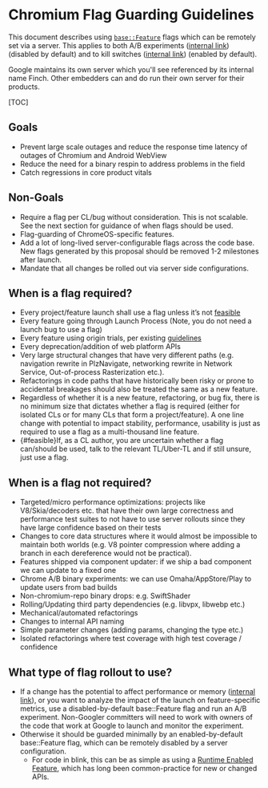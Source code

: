 # Chromium Flag Guarding Guidelines

This document describes using [`base::Feature`](/base/feature_list.h) flags which
can be remotely set via a server. This applies to both A/B experiments
([internal link](http://go/finch101)) (disabled by default) and to kill switches
([internal link](http://go/finch-killswitch)) (enabled by default).

Google maintains its own server which you'll see referenced by its internal name
Finch. Other embedders can and do run their own server for their products.

[TOC]

## Goals
* Prevent large scale outages and reduce the response time latency of outages of
Chromium and Android WebView
* Reduce the need for a binary respin to address problems in the field
* Catch regressions in core product vitals

## Non-Goals
* Require a flag per CL/bug without consideration. This is not scalable. See the
next section for guidance of when flags should be used.
* Flag-guarding of ChromeOS-specific features.
* Add a lot of long-lived server-configurable flags across the code base. New
flags generated by this proposal should be removed 1-2 milestones after launch.
* Mandate that all changes be rolled out via server side configurations.

## When is a flag required?
* Every project/feature launch shall use a flag unless it’s not [feasible](#feasible)
* Every feature going through Launch Process (Note, you do not need a launch bug
to use a flag)
* Every feature using origin trials, per existing [guidelines](https://www.chromium.org/blink/origin-trials/running-an-origin-trial/#is-your-feature-ready-to-be-an-origin-trial:~:text=Have%20a%20way%20to%20remotely%20disable%20the%20feature)
* Every deprecation/addition of web platform APIs
* Very large structural changes that have very different paths (e.g. navigation
rewrite in PlzNavigate, networking rewrite in Network Service, Out-of-process
Rasterization etc.).
* Refactorings in code paths that have historically been risky or prone to
accidental breakages should also be treated the same as a new feature.
* Regardless of whether it is a new feature, refactoring, or bug fix, there is
no minimum size that dictates whether a flag is required (either for isolated
CLs or for many CLs that form a project/feature). A one line change with
potential to impact stability, performance, usability is just as required to use
a flag as a multi-thousand line feature.
* {#feasible}If, as a CL author, you are uncertain whether a flag can/should be
used, talk to the relevant TL/Uber-TL and if still unsure, just use a flag.

## When is a flag not required?
* Targeted/micro performance optimizations: projects like V8/Skia/decoders etc.
that have their own large correctness and performance test suites to not have to
use server rollouts since they have large confidence based on their tests
* Changes to core data structures where it would almost be impossible to
maintain both worlds (e.g. V8 pointer compression where adding a branch in each
dereference would not be practical).
* Features shipped via component updater: if we ship a bad component we can
update to a fixed one
* Chrome A/B binary experiments: we can use Omaha/AppStore/Play to update users
from bad builds
* Non-chromium-repo binary drops: e.g. SwiftShader
* Rolling/Updating third party dependencies (e.g. libvpx, libwebp etc.)
* Mechanical/automated refactorings
* Changes to internal API naming
* Simple parameter changes (adding params, changing the type etc.)
* Isolated refactorings where test coverage with high test coverage / confidence


## What type of flag rollout to use?
* If a change has the potential to affect performance or memory
([internal link](http://go/chrome-browser-guiding-metrics)), or you want to
analyze the impact of the launch on feature-specific metrics, use a
disabled-by-default base::Feature flag and run an A/B experiment.
Non-Googler committers will need to work with owners of the code that work at
Google to launch and monitor the experiment.
* Otherwise it should be guarded minimally by an enabled-by-default
base::Feature flag, which can be remotely disabled by a server configuration.
    * For code in blink, this can be as simple as using a
[Runtime Enabled Feature](/third_party/blink/renderer/platform/RuntimeEnabledFeatures.md),
which has long been common-practice for new or changed APIs.

